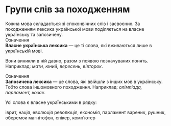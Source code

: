 # Групи слів за походженням

<div class="space">Кожна мова складається зi споконвiчних слiв i засвоєних. За походженням лексика української мови подiляється на власне українську та запозичену.</div>

<div class="space">
<div class="eoz-wrap">
<span class="eoz">Означення</span>
<div class="eoz-text">
<b>Власне українська лексика</b> — це тi слова, якi вживаються лише
в українськiй мовi.
</div>
</div>
</div>

Вони виникли в нiй давно, разом з появою позначуваних понять.
Наприклад: *мати, юний, вересень, вiвторок*.

<div class="space">
<div class="eoz-wrap">
<span class="eoz">Означення</span>
<div class="eoz-text">
<b>Запозичена лексика</b> — це слова, якi ввiйшли з iнших мов в українську.
</div>
</div>
</div>

<div class="space">Тобто слова iншомовного походження. Наприклад: <i>олiмпiада, парламент, козак</i>.</div>



<quiz correctLabel="correct" incorrectLabel="incorrect" checkLabel="check">
    <question text="">
        <p>Усі слова є власне українськими в рядку:</p>
        <answer>іврит, нація, еволюція</answer>
        <answer>революція, економія, парламент</answer>
        <answer correct>вареник, рушник, оберемок</answer>
        <answer>магнітофон, спікер, комп’ютер</answer>
    </question>
</quiz>

